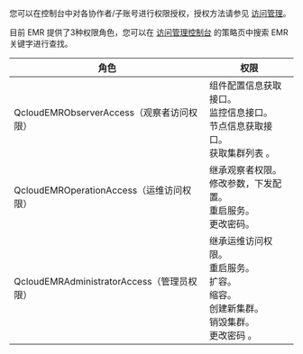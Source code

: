 您可以在控制台中对各协作者/子账号进行权限授权，授权方法请参见 [访问管理](https://intl.cloud.tencent.com/document/product/598/10602)。

目前 EMR 提供了3种权限角色，您可以在 [访问管理控制台](https://console.cloud.tencent.com/cam/overview) 的策略页中搜索 EMR 关键字进行查找。

| 角色 | 权限|
|---------|---------|
| QcloudEMRObserverAccess（观察者访问权限）	| 组件配置信息获取接口。<br>监控信息接口。<br>节点信息获取接口。<br>获取集群列表 。|
| QcloudEMROperationAccess（运维访问权限）	| 继承观察者权限。<br> 修改参数，下发配置。<br>重启服务。<br>更改密码。 |
| QcloudEMRAdministratorAccess（管理员权限）| 继承运维访问权限。<br>重启服务。<br>扩容。<br>缩容。<br>创建新集群。<br>销毁集群。<br>更改密码 。|
